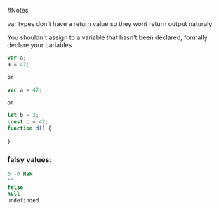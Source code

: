 #Notes

var types don't have a return value so they wont return output naturaly

You shouldn't assign to a variable that hasn't been declared, formally declare your cariables
```javascript
var a;
a = 42;

or

var a = 42;

or

let b = 2;
const c = 42;
function d() {
      
}
```

### falsy values:

```javascript
0 -0 NaN
""
false
null
undefinded
```

